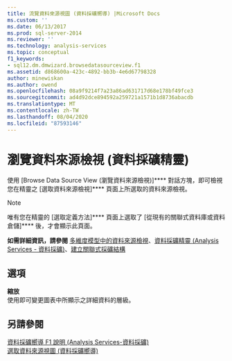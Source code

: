 ```yaml
---
title: 流覽資料來源視圖 (資料採礦嚮導) |Microsoft Docs
ms.custom: ''
ms.date: 06/13/2017
ms.prod: sql-server-2014
ms.reviewer: ''
ms.technology: analysis-services
ms.topic: conceptual
f1_keywords:
- sql12.dm.dmwizard.browsedatasourceview.f1
ms.assetid: d868600a-423c-4892-bb3b-4e6d67798328
author: minewiskan
ms.author: owend
ms.openlocfilehash: 08a9f9214f7a23a86ad631717d68e178bf49fce3
ms.sourcegitcommit: ad4d92dce894592a259721a1571b1d8736abacdb
ms.translationtype: MT
ms.contentlocale: zh-TW
ms.lasthandoff: 08/04/2020
ms.locfileid: "87593146"
---
```

# <a name="browse-data-source-view-data-mining-wizard"></a>瀏覽資料來源檢視 (資料採礦精靈)
  使用 [Browse Data Source View (瀏覽資料來源檢視)]**** 對話方塊，即可檢視您在精靈之 [選取資料來源檢視]**** 頁面上所選取的資料來源檢視。  
  
> [!NOTE]  
>  唯有您在精靈的 [選取定義方法]**** 頁面上選取了 [從現有的關聯式資料庫或資料倉儲]**** 後，才會顯示此頁面。  
  
 **如需詳細資訊，請參閱** [多維度模型中的資料來源檢視](multidimensional-models/data-source-views-in-multidimensional-models.md)、[資料採礦精靈 &#40;Analysis Services - 資料採礦&#41;](data-mining/data-mining-wizard-analysis-services-data-mining.md)、[建立關聯式採礦結構](data-mining/create-a-relational-mining-structure.md)  
  
## <a name="options"></a>選項  
 **縮放**  
 使用即可變更圖表中所顯示之詳細資料的層級。  
  
## <a name="see-also"></a>另請參閱  
 [資料採礦嚮導 F1 說明 &#40;Analysis Services-資料採礦&#41;](data-mining-wizard-f1-help-analysis-services-data-mining.md)   
 [選取資料來源視圖 &#40;資料採礦嚮導&#41;](select-data-source-view-data-mining-wizard.md)  
  
  
